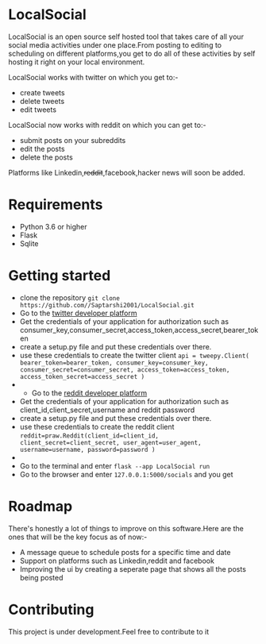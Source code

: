 # LocalSocial
LocalSocial is an open source self hosted tool that takes care of all your social media activities under one place.From posting to editing to scheduling on different platforms,you get to do all of these activities by self hosting it right on your local environment.

 LocalSocial  works with twitter on which you get to:-
- create tweets 
- delete tweets
- edit tweets

 LocalSocial now works with reddit on which you can get to:-
 - submit posts on your subreddits
 - edit the posts
 - delete the posts

Platforms like Linkedin,~~reddit~~,facebook,hacker news will soon be added.

# Requirements
- Python 3.6 or higher
- Flask
- Sqlite

# Getting started
- clone the repository `git clone https://github.com//Saptarshi2001/LocalSocial.git`
- Go to the [twitter developer platform](https://developer.x.com/en) 
- Get the credentials of your application  for authorization such as consumer_key,consumer_secret,access_token,access_secret,bearer_token
- create a setup.py file and put these credentials over there.
- use these credentials to create the twitter client `api = tweepy.Client(
    bearer_token=bearer_token,
    consumer_key=consumer_key,
    consumer_secret=consumer_secret,
    access_token=access_token,
    access_token_secret=access_secret
)`
- - Go to the [reddit developer platform](https://www.reddit.com/dev/api/) 
- Get the credentials of your application  for authorization such as client_id,client_secret,username and reddit password
- create a setup.py file and put these credentials over there.
- use these credentials to create the reddit client `reddit=praw.Reddit(client_id=client_id,
            client_secret=client_secret,
            user_agent=user_agent,
            username=username,
            password=password
            )
`
- 
- Go to the terminal and enter `flask --app LocalSocial run`
- Go to the browser and enter `127.0.0.1:5000/socials` and you get 

# Roadmap

There's honestly a lot of things to improve on this software.Here are the ones that will be the key focus as of now:-

- A message queue to schedule posts for a specific time and date
- Support on platforms such as Linkedin,reddit and facebook
- Improving the ui by creating a seperate page that shows all the posts being posted

# Contributing

This project is under development.Feel free to contribute to it

